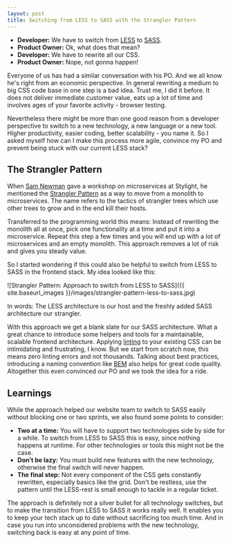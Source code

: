 ```yaml
---
layout: post
title: Switching from LESS to SASS with the Strangler Pattern
---
```


- **Developer:** We have to switch from [LESS](http://lesscss.org/) to [SASS](http://sass-lang.com).
- **Product Owner:** Ok, what does that mean?
- **Developer:** We have to rewrite all our CSS.
- **Product Owner:** Nope, not gonna happen!

Everyone of us has had a similar conversation with his PO. And we all know he's right from an economic perspective. In general rewriting a medium to big CSS code base in one step is a bad idea. Trust me, I did it before. It does not deliver immediate customer value, eats up a lot of time and involves ages of your favorite activity - browser testing.

Nevertheless there might be more than one good reason from a developer perspective to switch to a new technology, a new language or a new tool. Higher productivity, easier coding, better scalability - you name it. So I asked myself how can I make this process more agile, convince my PO and prevent being stuck with our current LESS stack?

## The Strangler Pattern
When [Sam Newman](http://samnewman.io) gave a workshop on microservices at Stylight, he mentioned the [Strangler Pattern](https://www.martinfowler.com/bliki/StranglerApplication.html) as a way to move from a monolith to microservices. The name refers to the tactics of strangler trees which use other trees to grow and in the end kill their hosts.

Transferred to the programming world this means: Instead of rewriting the monolith all at once, pick one functionality at a time and put it into a microservice. Repeat this step a few times and you will end up with a lot of microservices and an empty monolith. This approach removes a lot of risk and gives you steady value.

So I started wondering if this could also be helpful to switch from LESS to SASS in the frontend stack. My idea looked like this:

![Strangler Pattern: Approach to switch from LESS to SASS]({{ site.baseurl_images }}/images/strangler-pattern-less-to-sass.jpg)

In words: The LESS architecture is our host and the freshly added SASS architecture our strangler.

With this approach we get a blank slate for our SASS architecture. What a great chance to introduce some helpers and tools for a maintainable, scalable frontend architecture. Applying [linting](https://en.wikipedia.org/wiki/Lint_(software)) to your existing CSS can be intimidating and frustrating, I know. But we start from scratch now, this means zero linting errors and not thousands. Talking about best practices, introducing a naming convention like [BEM](http://getbem.com) also helps for great code quality. Altogether this even convinced our PO and we took the idea for a ride.

## Learnings
While the approach helped our website team to switch to SASS easily without blocking one or two sprints, we also found some points to consider:
- **Two at a time:** You will have to support two technologies side by side for a while. To switch from LESS to SASS this is easy, since nothing happens at runtime. For other technologies or tools this might not be the case.
- **Don’t be lazy:** You must build new features with the new technology, otherwise the final switch will never happen.
- **The final step:** Not every component of the CSS gets constantly rewritten, especially basics like the grid. Don't be restless, use the pattern until the LESS-rest is small enough to tackle in a regular ticket.

The approach is definitely not a silver bullet for all technology switches, but to make the transition from LESS to SASS it works really well. It enables you to keep your tech stack up to date without sacrificing too much time. And in case you run into unconsidered problems with the new technology, switching back is easy at any point of time.
